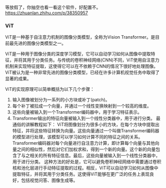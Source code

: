 等放假了，你抽空也看一看这个软件，好配置不。
https://zhuanlan.zhihu.com/p/38350957

### ViT
ViT是一种基于自注意力机制的图像分类模型，全称为Vision Transformer。是目前最先进的图像分类模型之一。

  
ViT是一种用于图像分类的深度学习模型，它可以自动学习如何从图像中提取特征，并将其用于分类任务。与传统的卷积神经网络(CNN)不同，ViT使用自注意力机制来实现特征提取，这使得它可以在不依赖于CNN的情况下很好地处理图像。ViT被认为是一种非常先进的图像分类模型，已经在许多计算机视觉任务中取得了显著的成果。



ViT的实现原理可以简单概括为以下几个步骤：

1.  输入图像被划分为一系列的小方块或补丁(patch)。
2.  每个补丁被拉成一个向量，并通过一个线性变换映射到一个较高的维度。
3.  这些向量被输入到一个Transformer编码器中，用于学习特征表示。
4.  Transformer输出的特征向量被输入到一个线性分类器中，用于进行分类。 最通俗的讲解教程如下： ViT将图像划分为很多小的方块，在每个方块中提取出特征，并将这些特征转换为向量。这些向量通过一个叫做Transformer编码器的模型进行处理，该模型可以学习如何计算不同的特征之间的关系。Transformer编码器对每个向量进行自注意力计算，即计算每个向量与其他向量之间的相似性，然后对它们加权求和，得到一个新的向量。这个新的向量包含了与之相关的所有特征信息。最后，这些向量被输入到一个线性分类器中，用于进行分类。 这种方法的好处是，它可以避免卷积神经网络中需要通过卷积核和池化层进行手动特征提取的过程。相反，ViT可以自动学习如何从图像中提取特征，并将其用于分类任务。这使得ViT能够在更广泛的任务上表现良好，包括视觉问答、图像生成等。
